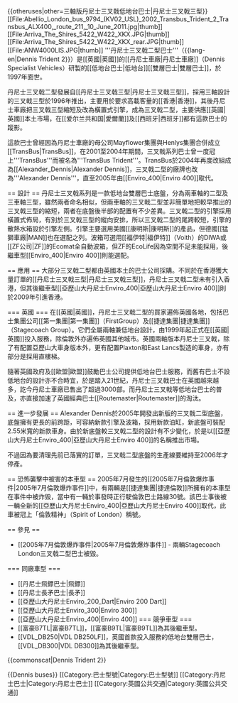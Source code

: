 {{otheruses|other=三軸版丹尼士三叉戟低地台巴士|丹尼士三叉戟三型}}
[[File:Abellio_London_bus_9794_(KV02_USL)_2002_Transbus_Trident_2_Transbus_ALX400,_route_211,_10_June_2011.jpg|thumb]]
[[File:Arriva_The_Shires_5422_W422_XKX.JPG|thumb]]
[[File:Arriva_The_Shires_5422_W422_XKX_rear.JPG|thumb]]
[[File:ANW4000LIS.JPG|thumb]]
'''丹尼士三叉戟二型巴士'''（{{lang-en|Dennis Trident 2}}）是[[英國|英國]]的[[丹尼士車廠|丹尼士車廠]]（Dennis Specialist Vehicles）研製的[[低地台巴士|低地台]][[雙層巴士|雙層巴士]]，於1997年面世。

丹尼士三叉戟二型發展自[[丹尼士三叉戟三型|丹尼士三叉戟三型]]，採用三軸設計的三叉戟三型於1996年推出，主要用於要求高載客量的[[香港|香港]]，其後丹尼士車廠把三叉戟三型縮短及改為橫置式引擎，成為三叉戟二型，主要供應[[英國|英國]]本土市場，在[[爱尔兰共和国|愛爾蘭]]及[[西班牙|西班牙]]都有這款巴士的蹤影。

這款巴士曾經因為丹尼士車廠的母公司Mayflower集團與Henlys集團合併成立[[TransBus|TransBus]]，在2001至2004年期間，三叉戟系列巴士曾一度冠上'''TransBus'''而被名為'''TransBus Trident'''。TransBus於2004年再度改組成為[[Alexander_Dennis|Alexander Dennis]]，三叉戟二型的廠牌也改為'''Alexander Dennis'''，直至2005年由[[Enviro_400|Enviro 400]]取代。

== 設計 ==
丹尼士三叉戟系列是一款低地台雙層巴士底盤，分為兩車軸的二型及三車軸三型，雖然兩者命名相似，但兩車軸的三叉戟二型並非簡單地把較早推出的三叉戟三型的縮短，兩者在底盤後半部的配置有不少差異。三叉戟二型的引擎採用橫置式佈局，有別於三叉戟三型的縱向安排，所以三叉戟二型的尾跨較短，引擎的散熱水箱設於引擎左側。引擎主要選用美國[[康明斯|康明斯]]的產品，但德國[[猛獅車廠|MAN]]也在選配之列。波箱可選用[[福伊特|福伊特]]（Voith）的DIWA或[[ZF公司|ZF]]的Ecomat全自動波箱，但ZF的EcoLife因為空間不足未能採用，後繼車型[[Enviro_400|Enviro 400]]則能選配。

== 應用 ==
大部分三叉戟二型都由英國本土的巴士公司採購。不同於在香港獲大量訂單的[[丹尼士三叉戟三型|丹尼士三叉戟三型]]，丹尼士三叉戟二型未有引入香港，但其後繼車型[[亞歷山大丹尼士Enviro_400|亞歷山大丹尼士Enviro 400]]則於2009年引進香港。

=== 英國 ===
在[[英國|英國]]，丹尼士三叉戟二型的買家遍佈英國各地，包括巴士集團公司[[第一集團|第一集團]]（FirstGroup）及[[捷達集團|捷達集團]]（Stagecoach Group）。它們全屬兩軸兼低地台設計，由1999年起正式在[[英國|英國]]投入服務，除倫敦外亦遍佈英國其他城市。英國兩軸版本丹尼士三叉戟，除了有配置亞歷山大車身版本外，更有配置Plaxton和East Lancs製造的車身，亦有部分是採用直樓梯。

隨著英國政府及[[歐盟|歐盟]]鼓勵巴士公司提供低地台巴士服務，而舊有巴士不設低地台的設計亦不合時宜，於是踏入21世紀，丹尼士三叉戟巴士在英國越來越多，訖今丹尼士車廠已售出了超過3000部。而丹尼士三叉戟等低地台巴士的普及，亦直接加速了英國經典巴士[[Routemaster|Routemaster]]的淘汰。

== 進一步發展 ==
Alexander Dennis於2005年開發出新版的三叉戟二型底盤，底盤擁有更長的前跨距，可容納新款引擎及波箱，採用新款油缸，新底盤可裝配2.55米寬的新款車身。由於新底盤較三叉戟二型的設計有不少變化，於是以[[亞歷山大丹尼士Enviro_400|亞歷山大丹尼士Enviro 400]]的名稱推出市場。

不過因為要清理先前已落實的訂單，三叉戟二型底盤的生產線要維持至2006年才停產。

== 恐怖襲擊中被害的本車型 ==
2005年7月發生的[[2005年7月倫敦爆炸事件|2005年7月倫敦爆炸事件]]中，有兩輛是[[捷達集團|捷達倫敦]]所擁有的本車型在事件中被炸毁，當中有一輛於事發時正行駛倫敦巴士路線30號。該巴士事後被一輛全新的[[亞歷山大丹尼士Enviro_400|亞歷山大丹尼士Enviro 400]]取代，此車被冠上「倫敦精神」（Spirit of London）稱號。

== 參見 ==
* [[2005年7月倫敦爆炸事件|2005年7月倫敦爆炸事件]] - 兩輛Stagecoach London三叉戟二型巴士被毀。

=== 同廠車型 ===
* [[丹尼士飛鏢巴士|飛鏢]]
* [[丹尼士長矛巴士|長矛]]
* [[亞歷山大丹尼士Enviro_200_Dart|Enviro 200 Dart]]
* [[亞歷山大丹尼士Enviro_300|Enviro 300]]
* [[亞歷山大丹尼士Enviro_400|Enviro 400]]
=== 競爭車型 ===
* [[富豪B7TL|富豪B7TL]]，[[富豪B9TL|富豪B9TL]]為其後繼車型。
* [[VDL_DB250|VDL DB250LF]]，英國首款投入服務的低地台雙層巴士，[[VDL_DB300|VDL DB300]]為其後繼車型。

{{commonscat|Dennis Trident 2}}

{{Dennis buses}}
[[Category:巴士型號|Category:巴士型號]]
[[Category:丹尼士巴士|Category:丹尼士巴士]]
[[Category:英國公共交通|Category:英國公共交通]]